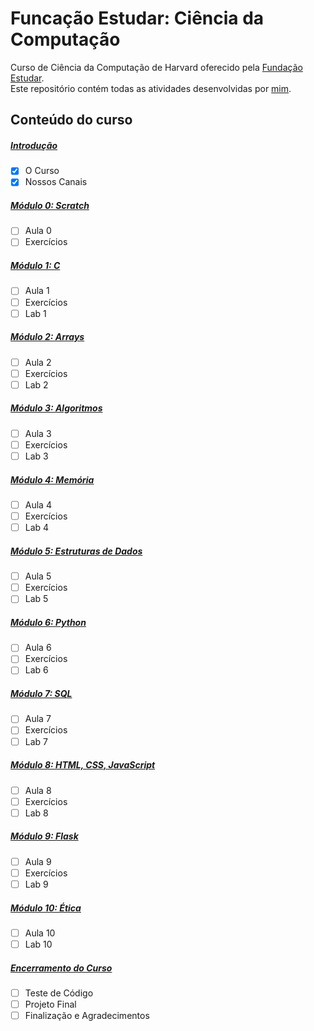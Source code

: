 # Funcação Estudar: Ciência da Computação

Curso de Ciência da Computação de Harvard oferecido pela [Fundação Estudar](https://www.estudar.org.br/).<br>
Este repositório contém todas as atividades desenvolvidas por [mim](https://www.linkedin.com/in/sheila-nakashima-dos-santos/).

## Conteúdo do curso

##### [Introdução](https://github.com/SheilaNS/fundacao-estudar-cs50/tree/introducao)
- [x] O Curso
- [x] Nossos Canais

##### [Módulo 0: Scratch](https://github.com/SheilaNS/fundacao-estudar-cs50/tree/main)
- [ ] Aula 0
- [ ] Exercícios
 
##### [Módulo 1: C](https://github.com/SheilaNS/fundacao-estudar-cs50/tree/main)
- [ ] Aula 1
- [ ] Exercícios
- [ ] Lab 1

##### [Módulo 2: Arrays](https://github.com/SheilaNS/fundacao-estudar-cs50/tree/main)
- [ ] Aula 2
- [ ] Exercícios
- [ ] Lab 2

##### [Módulo 3: Algoritmos](https://github.com/SheilaNS/fundacao-estudar-cs50/tree/main)
- [ ] Aula 3
- [ ] Exercícios
- [ ] Lab 3

##### [Módulo 4: Memória](https://github.com/SheilaNS/fundacao-estudar-cs50/tree/main)
- [ ] Aula 4
- [ ] Exercícios
- [ ] Lab 4

##### [Módulo 5: Estruturas de Dados](https://github.com/SheilaNS/fundacao-estudar-cs50/tree/main)
- [ ] Aula 5
- [ ] Exercícios
- [ ] Lab 5

##### [Módulo 6: Python](https://github.com/SheilaNS/fundacao-estudar-cs50/tree/main)
- [ ] Aula 6
- [ ] Exercícios
- [ ] Lab 6

##### [Módulo 7: SQL](https://github.com/SheilaNS/fundacao-estudar-cs50/tree/main)
- [ ] Aula 7
- [ ] Exercícios
- [ ] Lab 7

##### [Módulo 8: HTML, CSS, JavaScript](https://github.com/SheilaNS/fundacao-estudar-cs50/tree/main)
- [ ] Aula 8
- [ ] Exercícios
- [ ] Lab 8

##### [Módulo 9: Flask](https://github.com/SheilaNS/fundacao-estudar-cs50/tree/main)
- [ ] Aula 9
- [ ] Exercícios
- [ ] Lab 9

##### [Módulo 10: Ética](https://github.com/SheilaNS/fundacao-estudar-cs50/tree/main)
- [ ] Aula 10
- [ ] Lab 10

##### [Encerramento do Curso](https://github.com/SheilaNS/fundacao-estudar-cs50/tree/main)
- [ ] Teste de Código
- [ ] Projeto Final
- [ ] Finalização e Agradecimentos
